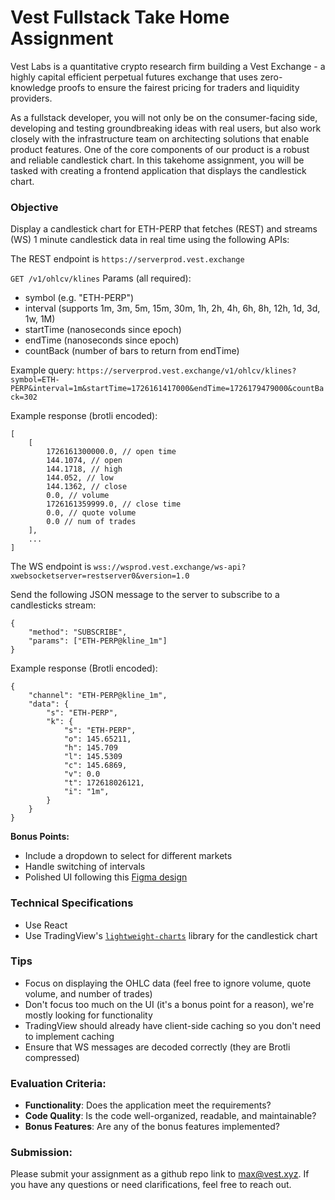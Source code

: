 # Vest Fullstack Take Home Assignment

Vest Labs is a quantitative crypto research firm building a Vest Exchange - a highly capital efficient perpetual futures exchange that uses zero-knowledge proofs to ensure the fairest pricing for traders and liquidity providers.

As a fullstack developer, you will not only be on the consumer-facing side, developing and testing groundbreaking ideas with real users, but also work closely with the infrastructure team on architecting solutions that enable product features. One of the core components of our product is a robust and reliable candlestick chart. In this takehome assignment, you will be tasked with creating a frontend application that displays the candlestick chart.

### Objective

Display a candlestick chart for ETH-PERP that fetches (REST) and streams (WS) 1 minute candlestick data in real time using the following APIs:

The REST endpoint is `https://serverprod.vest.exchange`

`GET /v1/ohlcv/klines`
Params (all required):
- symbol (e.g. "ETH-PERP")
- interval (supports 1m, 3m, 5m, 15m, 30m, 1h, 2h, 4h, 6h, 8h, 12h, 1d, 3d, 1w, 1M)
- startTime (nanoseconds since epoch)
- endTime (nanoseconds since epoch)
- countBack (number of bars to return from endTime)

Example query:
```https://serverprod.vest.exchange/v1/ohlcv/klines?symbol=ETH-PERP&interval=1m&startTime=1726161417000&endTime=1726179479000&countBack=302```

Example response (brotli encoded):
```
[
    [
        1726161300000.0, // open time
        144.1074, // open
        144.1718, // high
        144.052, // low
        144.1362, // close
        0.0, // volume
        1726161359999.0, // close time
        0.0, // quote volume
        0.0 // num of trades
    ],
    ...
]
```

The WS endpoint is `wss://wsprod.vest.exchange/ws-api?xwebsocketserver=restserver0&version=1.0`

Send the following JSON message to the server to subscribe to a candlesticks stream:
```
{
    "method": "SUBSCRIBE",
    "params": ["ETH-PERP@kline_1m"]
}
```

Example response (Brotli encoded):
```
{
    "channel": "ETH-PERP@kline_1m",
    "data": {
        "s": "ETH-PERP",
        "k": {
            "s": "ETH-PERP",
            "o": 145.65211,
            "h": 145.709
            "l": 145.5309
            "c": 145.6869,
            "v": 0.0
            "t": 172618026121,
            "i": "1m",
        }
    }
}
```

**Bonus Points:**
- Include a dropdown to select for different markets
- Handle switching of intervals
- Polished UI following this [Figma design](https://www.figma.com/design/Y0xGAiudDKFthVWTLnyWCT/Frontend-Takehome-Assignment?node-id=0-1&t=yoY7GTwdIDD29wlo-1)

### Technical Specifications
- Use React
- Use TradingView's [`lightweight-charts`](https://github.com/tradingview/lightweight-charts) library for the candlestick chart

### Tips
- Focus on displaying the OHLC data (feel free to ignore volume, quote volume, and number of trades)
- Don't focus too much on the UI (it's a bonus point for a reason), we're mostly looking for functionality
- TradingView should already have client-side caching so you don't need to implement caching
- Ensure that WS messages are decoded correctly (they are Brotli compressed)

### Evaluation Criteria:
- **Functionality**: Does the application meet the requirements?
- **Code Quality**: Is the code well-organized, readable, and maintainable?
- **Bonus Features**: Are any of the bonus features implemented?

### Submission:
Please submit your assignment as a github repo link to [max@vest.xyz](mailto:max@vest.xyz). If you have any questions or need clarifications, feel free to reach out.